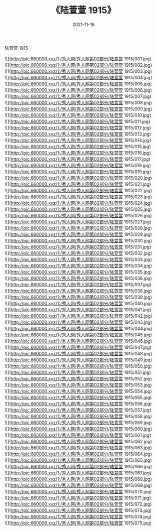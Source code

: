 ﻿---
layout: post
title:  《陆萱萱 1915》
date:   2021-11-16
img: http://pic.660000.xyz/1:/秀人网/秀人网第02部分/陆萱萱 1915/000.jpg
categories: [美女, 清纯, 唯美]
---

陆萱萱 1915

  ![](http://pic.660000.xyz/1:/秀人网/秀人网第02部分/陆萱萱 1915/001.jpg) <br> ![](http://pic.660000.xyz/1:/秀人网/秀人网第02部分/陆萱萱 1915/002.jpg) <br> ![](http://pic.660000.xyz/1:/秀人网/秀人网第02部分/陆萱萱 1915/003.jpg) <br> ![](http://pic.660000.xyz/1:/秀人网/秀人网第02部分/陆萱萱 1915/004.jpg) <br> ![](http://pic.660000.xyz/1:/秀人网/秀人网第02部分/陆萱萱 1915/005.jpg) <br> ![](http://pic.660000.xyz/1:/秀人网/秀人网第02部分/陆萱萱 1915/006.jpg) <br> ![](http://pic.660000.xyz/1:/秀人网/秀人网第02部分/陆萱萱 1915/007.jpg) <br> ![](http://pic.660000.xyz/1:/秀人网/秀人网第02部分/陆萱萱 1915/008.jpg) <br> ![](http://pic.660000.xyz/1:/秀人网/秀人网第02部分/陆萱萱 1915/009.jpg) <br> ![](http://pic.660000.xyz/1:/秀人网/秀人网第02部分/陆萱萱 1915/010.jpg) <br> ![](http://pic.660000.xyz/1:/秀人网/秀人网第02部分/陆萱萱 1915/011.jpg) <br> ![](http://pic.660000.xyz/1:/秀人网/秀人网第02部分/陆萱萱 1915/012.jpg) <br> ![](http://pic.660000.xyz/1:/秀人网/秀人网第02部分/陆萱萱 1915/013.jpg) <br> ![](http://pic.660000.xyz/1:/秀人网/秀人网第02部分/陆萱萱 1915/014.jpg) <br> ![](http://pic.660000.xyz/1:/秀人网/秀人网第02部分/陆萱萱 1915/015.jpg) <br> ![](http://pic.660000.xyz/1:/秀人网/秀人网第02部分/陆萱萱 1915/016.jpg) <br> ![](http://pic.660000.xyz/1:/秀人网/秀人网第02部分/陆萱萱 1915/017.jpg) <br> ![](http://pic.660000.xyz/1:/秀人网/秀人网第02部分/陆萱萱 1915/018.jpg) <br> ![](http://pic.660000.xyz/1:/秀人网/秀人网第02部分/陆萱萱 1915/019.jpg) <br> ![](http://pic.660000.xyz/1:/秀人网/秀人网第02部分/陆萱萱 1915/020.jpg) <br> ![](http://pic.660000.xyz/1:/秀人网/秀人网第02部分/陆萱萱 1915/021.jpg) <br> ![](http://pic.660000.xyz/1:/秀人网/秀人网第02部分/陆萱萱 1915/022.jpg) <br> ![](http://pic.660000.xyz/1:/秀人网/秀人网第02部分/陆萱萱 1915/023.jpg) <br> ![](http://pic.660000.xyz/1:/秀人网/秀人网第02部分/陆萱萱 1915/024.jpg) <br> ![](http://pic.660000.xyz/1:/秀人网/秀人网第02部分/陆萱萱 1915/025.jpg) <br> ![](http://pic.660000.xyz/1:/秀人网/秀人网第02部分/陆萱萱 1915/026.jpg) <br> ![](http://pic.660000.xyz/1:/秀人网/秀人网第02部分/陆萱萱 1915/027.jpg) <br> ![](http://pic.660000.xyz/1:/秀人网/秀人网第02部分/陆萱萱 1915/028.jpg) <br> ![](http://pic.660000.xyz/1:/秀人网/秀人网第02部分/陆萱萱 1915/029.jpg) <br> ![](http://pic.660000.xyz/1:/秀人网/秀人网第02部分/陆萱萱 1915/030.jpg) <br> ![](http://pic.660000.xyz/1:/秀人网/秀人网第02部分/陆萱萱 1915/031.jpg) <br> ![](http://pic.660000.xyz/1:/秀人网/秀人网第02部分/陆萱萱 1915/032.jpg) <br> ![](http://pic.660000.xyz/1:/秀人网/秀人网第02部分/陆萱萱 1915/033.jpg) <br> ![](http://pic.660000.xyz/1:/秀人网/秀人网第02部分/陆萱萱 1915/034.jpg) <br> ![](http://pic.660000.xyz/1:/秀人网/秀人网第02部分/陆萱萱 1915/035.jpg) <br> ![](http://pic.660000.xyz/1:/秀人网/秀人网第02部分/陆萱萱 1915/036.jpg) <br> ![](http://pic.660000.xyz/1:/秀人网/秀人网第02部分/陆萱萱 1915/037.jpg) <br> ![](http://pic.660000.xyz/1:/秀人网/秀人网第02部分/陆萱萱 1915/038.jpg) <br> ![](http://pic.660000.xyz/1:/秀人网/秀人网第02部分/陆萱萱 1915/039.jpg) <br> ![](http://pic.660000.xyz/1:/秀人网/秀人网第02部分/陆萱萱 1915/040.jpg) <br> ![](http://pic.660000.xyz/1:/秀人网/秀人网第02部分/陆萱萱 1915/041.jpg) <br> ![](http://pic.660000.xyz/1:/秀人网/秀人网第02部分/陆萱萱 1915/042.jpg) <br> ![](http://pic.660000.xyz/1:/秀人网/秀人网第02部分/陆萱萱 1915/043.jpg) <br> ![](http://pic.660000.xyz/1:/秀人网/秀人网第02部分/陆萱萱 1915/044.jpg) <br> ![](http://pic.660000.xyz/1:/秀人网/秀人网第02部分/陆萱萱 1915/045.jpg) <br> ![](http://pic.660000.xyz/1:/秀人网/秀人网第02部分/陆萱萱 1915/046.jpg) <br> ![](http://pic.660000.xyz/1:/秀人网/秀人网第02部分/陆萱萱 1915/047.jpg) <br> ![](http://pic.660000.xyz/1:/秀人网/秀人网第02部分/陆萱萱 1915/048.jpg) <br> ![](http://pic.660000.xyz/1:/秀人网/秀人网第02部分/陆萱萱 1915/049.jpg) <br> ![](http://pic.660000.xyz/1:/秀人网/秀人网第02部分/陆萱萱 1915/050.jpg) <br> ![](http://pic.660000.xyz/1:/秀人网/秀人网第02部分/陆萱萱 1915/051.jpg) <br> ![](http://pic.660000.xyz/1:/秀人网/秀人网第02部分/陆萱萱 1915/052.jpg) <br> ![](http://pic.660000.xyz/1:/秀人网/秀人网第02部分/陆萱萱 1915/053.jpg) <br> ![](http://pic.660000.xyz/1:/秀人网/秀人网第02部分/陆萱萱 1915/054.jpg) <br> ![](http://pic.660000.xyz/1:/秀人网/秀人网第02部分/陆萱萱 1915/055.jpg) <br> ![](http://pic.660000.xyz/1:/秀人网/秀人网第02部分/陆萱萱 1915/056.jpg) <br> ![](http://pic.660000.xyz/1:/秀人网/秀人网第02部分/陆萱萱 1915/057.jpg) <br> ![](http://pic.660000.xyz/1:/秀人网/秀人网第02部分/陆萱萱 1915/058.jpg) <br> ![](http://pic.660000.xyz/1:/秀人网/秀人网第02部分/陆萱萱 1915/059.jpg) <br> ![](http://pic.660000.xyz/1:/秀人网/秀人网第02部分/陆萱萱 1915/060.jpg) <br> ![](http://pic.660000.xyz/1:/秀人网/秀人网第02部分/陆萱萱 1915/061.jpg) <br> ![](http://pic.660000.xyz/1:/秀人网/秀人网第02部分/陆萱萱 1915/062.jpg) <br> ![](http://pic.660000.xyz/1:/秀人网/秀人网第02部分/陆萱萱 1915/063.jpg) <br> ![](http://pic.660000.xyz/1:/秀人网/秀人网第02部分/陆萱萱 1915/064.jpg) <br> ![](http://pic.660000.xyz/1:/秀人网/秀人网第02部分/陆萱萱 1915/065.jpg) <br> ![](http://pic.660000.xyz/1:/秀人网/秀人网第02部分/陆萱萱 1915/066.jpg) <br> ![](http://pic.660000.xyz/1:/秀人网/秀人网第02部分/陆萱萱 1915/067.jpg) <br> ![](http://pic.660000.xyz/1:/秀人网/秀人网第02部分/陆萱萱 1915/068.jpg) <br> ![](http://pic.660000.xyz/1:/秀人网/秀人网第02部分/陆萱萱 1915/069.jpg) <br> ![](http://pic.660000.xyz/1:/秀人网/秀人网第02部分/陆萱萱 1915/070.jpg) <br> ![](http://pic.660000.xyz/1:/秀人网/秀人网第02部分/陆萱萱 1915/071.jpg) <br> ![](http://pic.660000.xyz/1:/秀人网/秀人网第02部分/陆萱萱 1915/072.jpg) <br> ![](http://pic.660000.xyz/1:/秀人网/秀人网第02部分/陆萱萱 1915/073.jpg) <br> ![](http://pic.660000.xyz/1:/秀人网/秀人网第02部分/陆萱萱 1915/074.jpg) <br> ![](http://pic.660000.xyz/1:/秀人网/秀人网第02部分/陆萱萱 1915/075.jpg) <br>